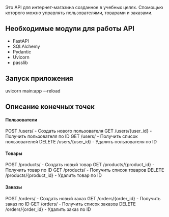 Это API для интернет-магазина созданное в учебных целях.
Спомощью которого можно управлять пользователями, товарами и заказами.

## Необходимые модули для работы API

- FastAPI
- SQLAlchemy
- Pydantic
- Uvicorn
- passlib

## Запуск приложения

uvicorn main:app --reload

## Описание конечных точек

#### Пользователи

POST /users/ - Создать нового пользователя
GET /users/{user_id} - Получить пользователя по ID
GET /users/ - Получить список пользователей
DELETE /users/{user_id} - Удалить пользователя по ID

#### Товары

POST /products/ - Создать новый товар
GET /products/{product_id} - Получить товар по ID
GET /products/ - Получить список товаров
DELETE /products/{product_id} - Удалить товар по ID

#### Заказы

POST /orders/ - Создать новый заказ
GET /orders/{order_id} - Получить заказ по ID
GET /orders/ - Получить список заказов
DELETE /orders/{order_id} - Удалить заказ по ID